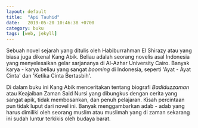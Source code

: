 ```yaml
---
layout: default
title:  "Api Tauhid"
date:   2019-05-20 10:46:38 +0700
category: buku
tags: [web, jekyll]
---
```

Sebuah novel sejarah yang ditulis oleh Habiburrahman El Shirazy atau yang biasa juga dikenal Kang Abik. Beliau adalah seorang novelis asal Indonesia yang menyelesaikan gelar sarjananya di Al-Azhar University Cairo. Banyak karya - karya beliau yang sangat *booming* di Indonesia, seperti 'Ayat - Ayat Cinta' dan 'Ketika Cinta Bertasbih'.

Di dalam buku ini Kang Abik menceritakan tentang biografi *Badiduzzaman* atau Keajaiban Zaman Said Nursi yang dibungkus dengan cerita yang sangat apik, tidak membosankan, dan penuh pelajaran. Kisah percintaan pun tidak luput dari novel ini. Banyak menggambarkan adab - adab yang harus dimiliki oleh seorang muslim atau muslimah yang di zaman sekarang ini sudah luntur terkikis oleh budaya barat.
